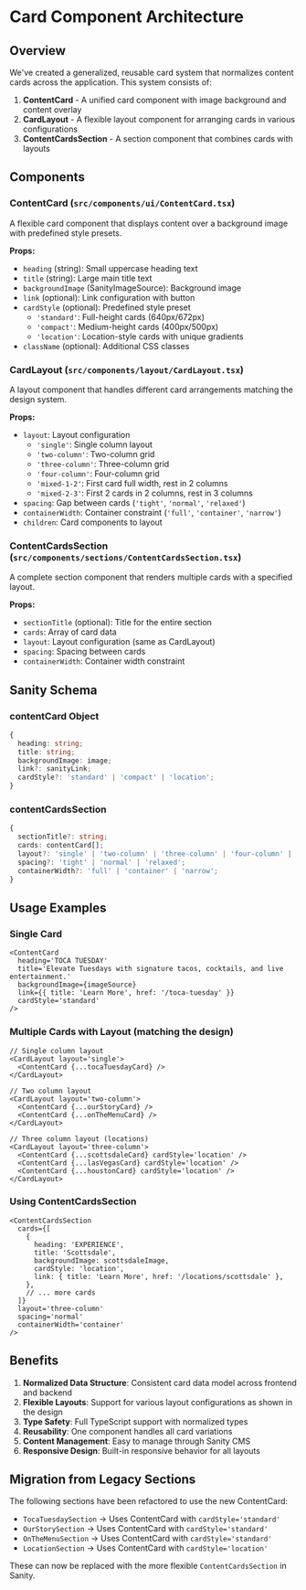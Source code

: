 # Card Component Architecture

## Overview

We've created a generalized, reusable card system that normalizes content cards across the application. This system consists of:

1. **ContentCard** - A unified card component with image background and content overlay
2. **CardLayout** - A flexible layout component for arranging cards in various configurations
3. **ContentCardsSection** - A section component that combines cards with layouts

## Components

### ContentCard (`src/components/ui/ContentCard.tsx`)

A flexible card component that displays content over a background image with predefined style presets.

**Props:**

- `heading` (string): Small uppercase heading text
- `title` (string): Large main title text
- `backgroundImage` (SanityImageSource): Background image
- `link` (optional): Link configuration with button
- `cardStyle` (optional): Predefined style preset
  - `'standard'`: Full-height cards (640px/672px)
  - `'compact'`: Medium-height cards (400px/500px)
  - `'location'`: Location-style cards with unique gradients
- `className` (optional): Additional CSS classes

### CardLayout (`src/components/layout/CardLayout.tsx`)

A layout component that handles different card arrangements matching the design system.

**Props:**

- `layout`: Layout configuration
  - `'single'`: Single column layout
  - `'two-column'`: Two-column grid
  - `'three-column'`: Three-column grid
  - `'four-column'`: Four-column grid
  - `'mixed-1-2'`: First card full width, rest in 2 columns
  - `'mixed-2-3'`: First 2 cards in 2 columns, rest in 3 columns
- `spacing`: Gap between cards (`'tight'`, `'normal'`, `'relaxed'`)
- `containerWidth`: Container constraint (`'full'`, `'container'`, `'narrow'`)
- `children`: Card components to layout

### ContentCardsSection (`src/components/sections/ContentCardsSection.tsx`)

A complete section component that renders multiple cards with a specified layout.

**Props:**

- `sectionTitle` (optional): Title for the entire section
- `cards`: Array of card data
- `layout`: Layout configuration (same as CardLayout)
- `spacing`: Spacing between cards
- `containerWidth`: Container width constraint

## Sanity Schema

### contentCard Object

```typescript
{
  heading: string;
  title: string;
  backgroundImage: image;
  link?: sanityLink;
  cardStyle?: 'standard' | 'compact' | 'location';
}
```

### contentCardsSection

```typescript
{
  sectionTitle?: string;
  cards: contentCard[];
  layout?: 'single' | 'two-column' | 'three-column' | 'four-column' | 'mixed-1-2' | 'mixed-2-3';
  spacing?: 'tight' | 'normal' | 'relaxed';
  containerWidth?: 'full' | 'container' | 'narrow';
}
```

## Usage Examples

### Single Card

```tsx
<ContentCard
  heading='TOCA TUESDAY'
  title='Elevate Tuesdays with signature tacos, cocktails, and live entertainment.'
  backgroundImage={imageSource}
  link={{ title: 'Learn More', href: '/toca-tuesday' }}
  cardStyle='standard'
/>
```

### Multiple Cards with Layout (matching the design)

```tsx
// Single column layout
<CardLayout layout='single'>
  <ContentCard {...tocaTuesdayCard} />
</CardLayout>

// Two column layout
<CardLayout layout='two-column'>
  <ContentCard {...ourStoryCard} />
  <ContentCard {...onTheMenuCard} />
</CardLayout>

// Three column layout (locations)
<CardLayout layout='three-column'>
  <ContentCard {...scottsdaleCard} cardStyle='location' />
  <ContentCard {...lasVegasCard} cardStyle='location' />
  <ContentCard {...houstonCard} cardStyle='location' />
</CardLayout>
```

### Using ContentCardsSection

```tsx
<ContentCardsSection
  cards={[
    {
      heading: 'EXPERIENCE',
      title: 'Scottsdale',
      backgroundImage: scottsdaleImage,
      cardStyle: 'location',
      link: { title: 'Learn More', href: '/locations/scottsdale' },
    },
    // ... more cards
  ]}
  layout='three-column'
  spacing='normal'
  containerWidth='container'
/>
```

## Benefits

1. **Normalized Data Structure**: Consistent card data model across frontend and backend
2. **Flexible Layouts**: Support for various layout configurations as shown in the design
3. **Type Safety**: Full TypeScript support with normalized types
4. **Reusability**: One component handles all card variations
5. **Content Management**: Easy to manage through Sanity CMS
6. **Responsive Design**: Built-in responsive behavior for all layouts

## Migration from Legacy Sections

The following sections have been refactored to use the new ContentCard:

- `TocaTuesdaySection` → Uses ContentCard with `cardStyle='standard'`
- `OurStorySection` → Uses ContentCard with `cardStyle='standard'`
- `OnTheMenuSection` → Uses ContentCard with `cardStyle='standard'`
- `LocationSection` → Uses ContentCard with `cardStyle='location'`

These can now be replaced with the more flexible `ContentCardsSection` in Sanity.
